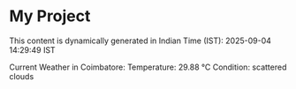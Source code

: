 # My Project

This content is dynamically generated in Indian Time (IST): 2025-09-04 14:29:49 IST


Current Weather in Coimbatore:
Temperature: 29.88 °C
Condition: scattered clouds
